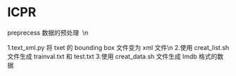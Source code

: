 # ICPR

preprecess 数据的预处理  \n

1.text_xml.py 将 txet 的 bounding box 文件变为 xml 文件\n
2.使用 creat_list.sh 文件生成 trainval.txt 和 test.txt
3.使用 creat_data.sh 文件生成 lmdb 格式的数据
